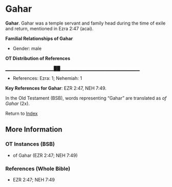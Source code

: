 # Gahar
**Gahar**. 
Gahar was a temple servant and family head during the time of exile and return, mentioned in Ezra 2:47 (acai). 




**Familial Relationships of Gahar**


* Gender: male


**OT Distribution of References**

▁▁▁▁▁▁▁▁▁▁▁▁▁▁██▁▁▁▁▁▁▁▁▁▁▁▁▁▁▁▁▁▁▁▁▁▁▁
* References: Ezra: 1; Nehemiah: 1



**Key References for Gahar**: 
EZR 2:47, NEH 7:49. 


In the Old Testament (BSB), words representing “Gahar” are translated as 
*of Gahar* (2x). 




Return to [Index](00-Index.md)

## More Information

### OT Instances (BSB)

* of Gahar (EZR 2:47; NEH 7:49)



### References (Whole Bible)

* EZR 2:47; NEH 7:49



